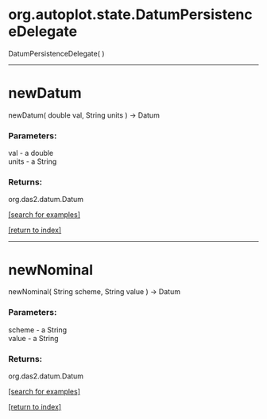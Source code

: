 # org.autoplot.state.DatumPersistenceDelegate
DatumPersistenceDelegate( )


***
<a name="newDatum"></a>
# newDatum
newDatum( double val, String units ) &rarr; Datum



### Parameters:
val - a double
<br>units - a String

### Returns:
org.das2.datum.Datum


<a href="https://github.com/autoplot/dev/search?q=newDatum&unscoped_q=newDatum">[search for examples]</a>

<a href="https://github.com/autoplot/documentation/blob/master/javadoc/index-all.md">[return to index]</a>

***
<a name="newNominal"></a>
# newNominal
newNominal( String scheme, String value ) &rarr; Datum



### Parameters:
scheme - a String
<br>value - a String

### Returns:
org.das2.datum.Datum


<a href="https://github.com/autoplot/dev/search?q=newNominal&unscoped_q=newNominal">[search for examples]</a>

<a href="https://github.com/autoplot/documentation/blob/master/javadoc/index-all.md">[return to index]</a>

